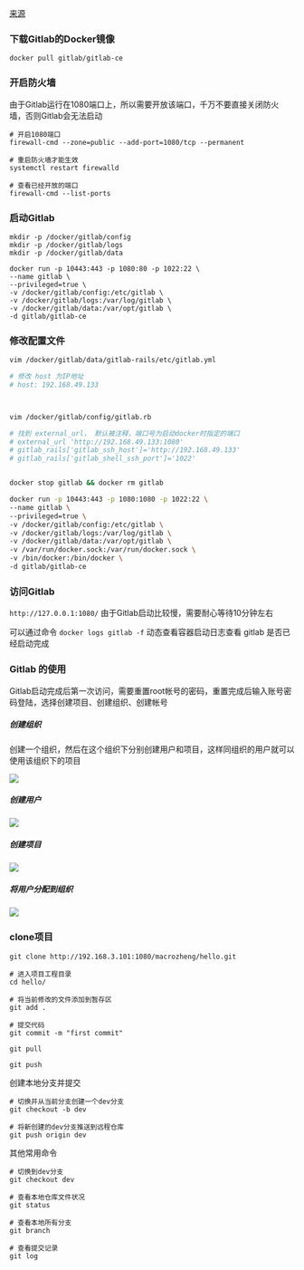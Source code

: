 

[来源](https://mp.weixin.qq.com/s/6GyYlR9lpVcjgYmHMYLi0w)



### 下载Gitlab的Docker镜像

```shell
docker pull gitlab/gitlab-ce
```





### 开启防火墙

由于Gitlab运行在1080端口上，所以需要开放该端口，千万不要直接关闭防火墙，否则Gitlab会无法启动

```shell
# 开启1080端口
firewall-cmd --zone=public --add-port=1080/tcp --permanent

# 重启防火墙才能生效
systemctl restart firewalld

# 查看已经开放的端口
firewall-cmd --list-ports
```







### 启动Gitlab

```shell
mkdir -p /docker/gitlab/config
mkdir -p /docker/gitlab/logs
mkdir -p /docker/gitlab/data

docker run -p 10443:443 -p 1080:80 -p 1022:22 \
--name gitlab \
--privileged=true \
-v /docker/gitlab/config:/etc/gitlab \
-v /docker/gitlab/logs:/var/log/gitlab \
-v /docker/gitlab/data:/var/opt/gitlab \
-d gitlab/gitlab-ce
```



### 修改配置文件

```bash
vim /docker/gitlab/data/gitlab-rails/etc/gitlab.yml

# 修改 host 为IP地址
# host: 192.168.49.133



vim /docker/gitlab/config/gitlab.rb

# 找到 external_url， 默认被注释，端口号为启动docker时指定的端口
# external_url 'http://192.168.49.133:1080'
# gitlab_rails['gitlab_ssh_host']='http://192.168.49.133'
# gitlab_rails['gitlab_shell_ssh_port']='1022'


docker stop gitlab && docker rm gitlab
```



```bash
docker run -p 10443:443 -p 1080:1080 -p 1022:22 \
--name gitlab \
--privileged=true \
-v /docker/gitlab/config:/etc/gitlab \
-v /docker/gitlab/logs:/var/log/gitlab \
-v /docker/gitlab/data:/var/opt/gitlab \
-v /var/run/docker.sock:/var/run/docker.sock \
-v /bin/docker:/bin/docker \
-d gitlab/gitlab-ce
```





### 访问Gitlab

`http://127.0.0.1:1080/`  由于Gitlab启动比较慢，需要耐心等待10分钟左右



可以通过命令 `docker logs gitlab -f`  动态查看容器启动日志查看 gitlab 是否已经启动完成







### Gitlab 的使用

Gitlab启动完成后第一次访问，需要重置root帐号的密码，重置完成后输入账号密码登陆，选择创建项目、创建组织、创建帐号



##### 创建组织

创建一个组织，然后在这个组织下分别创建用户和项目，这样同组织的用户就可以使用该组织下的项目

![](https://mmbiz.qpic.cn/mmbiz_png/CKvMdchsUwkLKgUhRUWnDkfy2L7J0QHG5df1oIRsV0XdWufHJtgKGrHP6MFiaWzEbzs8jick743VONYY17DYsbHg/640?wx_fmt=png&tp=webp&wxfrom=5&wx_lazy=1&wx_co=1)





##### 创建用户

![](https://mmbiz.qpic.cn/mmbiz_png/CKvMdchsUwkLKgUhRUWnDkfy2L7J0QHGhlgHf0pkN3lTDhQQUmTM7KlMKhEcytC5LMGPOGggia47hiatWKuy8upw/640?wx_fmt=png&tp=webp&wxfrom=5&wx_lazy=1&wx_co=1)







##### 创建项目

![](https://mmbiz.qpic.cn/mmbiz_png/CKvMdchsUwkLKgUhRUWnDkfy2L7J0QHGMsvSmqYVbuk7M24f62D6V4w6kZGiaqJ93icfL1r5zWIV9kwpexBP2HdQ/640?wx_fmt=png&tp=webp&wxfrom=5&wx_lazy=1&wx_co=1)





##### 将用户分配到组织

![](https://mmbiz.qpic.cn/mmbiz_png/CKvMdchsUwkLKgUhRUWnDkfy2L7J0QHGb2aOBvLaqrZ6L3bicr11hCWZNGvoPR9ibY0jT4CBicUlA1t0sMv0JkZgQ/640?wx_fmt=png&tp=webp&wxfrom=5&wx_lazy=1&wx_co=1)





### clone项目

```shell
git clone http://192.168.3.101:1080/macrozheng/hello.git
```



```shell
# 进入项目工程目录
cd hello/

# 将当前修改的文件添加到暂存区
git add .

# 提交代码
git commit -m "first commit"

git pull

git push
```



创建本地分支并提交

```shell
# 切换并从当前分支创建一个dev分支
git checkout -b dev

# 将新创建的dev分支推送到远程仓库
git push origin dev
```



其他常用命令

```shell
# 切换到dev分支
git checkout dev

# 查看本地仓库文件状况
git status

# 查看本地所有分支
git branch

# 查看提交记录
git log
```

